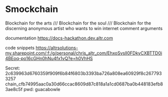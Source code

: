 # Smockchain
Blockchain for the arts /// Blockchain for the soul /// Blockchain for the discerning anonymous artist who wants to win internet comment arguments

documentation
https://docs-hackathon.dev.altr.com

code snippets
https://altrsolutions-my.sharepoint.com/:f:/g/personal/chris_altr_com/EhxoSvsll0FDkyCXBTTD0i4BEoq-po16cGHn0hNu4fx1vQ?e=h0VhHS

Secret:
2c639963d6760359f909f6b84f6803b3393ba726a808ea60929f8c2677933257
chain_cfb74995aac0a30d66ccac8609d87c818a1a1cd0687ba0b448183efb83ae8c5f
pwd: guacabowle
